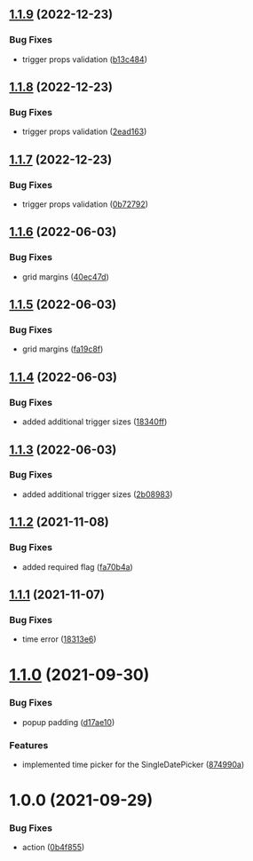 ## [1.1.9](https://github.com/netbull/semantic-ui-react-date-picker/compare/v1.1.8...v1.1.9) (2022-12-23)


### Bug Fixes

* trigger props validation ([b13c484](https://github.com/netbull/semantic-ui-react-date-picker/commit/b13c484d61793a6814a954c40af03b4d60a6fcc2))

## [1.1.8](https://github.com/netbull/semantic-ui-react-date-picker/compare/v1.1.7...v1.1.8) (2022-12-23)


### Bug Fixes

* trigger props validation ([2ead163](https://github.com/netbull/semantic-ui-react-date-picker/commit/2ead163388d59d8cea4d37fb574efccf97eff88f))

## [1.1.7](https://github.com/netbull/semantic-ui-react-date-picker/compare/v1.1.6...v1.1.7) (2022-12-23)


### Bug Fixes

* trigger props validation ([0b72792](https://github.com/netbull/semantic-ui-react-date-picker/commit/0b72792a4f5a9a49922f57162aa4c2b65a1cd18e))

## [1.1.6](https://github.com/netbull/semantic-ui-react-date-picker/compare/v1.1.5...v1.1.6) (2022-06-03)


### Bug Fixes

* grid margins ([40ec47d](https://github.com/netbull/semantic-ui-react-date-picker/commit/40ec47dc1354d9253e81e6a0f64d8796a96536a2))

## [1.1.5](https://github.com/netbull/semantic-ui-react-date-picker/compare/v1.1.4...v1.1.5) (2022-06-03)


### Bug Fixes

* grid margins ([fa19c8f](https://github.com/netbull/semantic-ui-react-date-picker/commit/fa19c8fa106517f06b546392cd937426f889f62c))

## [1.1.4](https://github.com/netbull/semantic-ui-react-date-picker/compare/v1.1.3...v1.1.4) (2022-06-03)


### Bug Fixes

* added additional trigger sizes ([18340ff](https://github.com/netbull/semantic-ui-react-date-picker/commit/18340fff49ed16b0119a7d6d20130862a5fc59c9))

## [1.1.3](https://github.com/netbull/semantic-ui-react-date-picker/compare/v1.1.2...v1.1.3) (2022-06-03)


### Bug Fixes

* added additional trigger sizes ([2b08983](https://github.com/netbull/semantic-ui-react-date-picker/commit/2b089836e9f2a533e0aefed98e457fb07ef29b49))

## [1.1.2](https://github.com/netbull/semantic-ui-react-date-picker/compare/v1.1.1...v1.1.2) (2021-11-08)


### Bug Fixes

* added required flag ([fa70b4a](https://github.com/netbull/semantic-ui-react-date-picker/commit/fa70b4affa29f19f2b649d783b2ec9e3c7dc0e48))

## [1.1.1](https://github.com/netbull/semantic-ui-react-date-picker/compare/v1.1.0...v1.1.1) (2021-11-07)


### Bug Fixes

* time error ([18313e6](https://github.com/netbull/semantic-ui-react-date-picker/commit/18313e65969424d8680dd13615156745c92fd863))

# [1.1.0](https://github.com/netbull/semantic-ui-react-date-picker/compare/v1.0.0...v1.1.0) (2021-09-30)


### Bug Fixes

* popup padding ([d17ae10](https://github.com/netbull/semantic-ui-react-date-picker/commit/d17ae10f1b7f86a7f98369ab3080c20c70e88246))


### Features

* implemented time picker for the SingleDatePicker ([874990a](https://github.com/netbull/semantic-ui-react-date-picker/commit/874990a715180707121f67ea48a67bfb20eba3c4))

# 1.0.0 (2021-09-29)


### Bug Fixes

* action ([0b4f855](https://github.com/netbull/semantic-ui-react-date-picker/commit/0b4f855ae305ef1483815ba9ab834772303b3e75))
